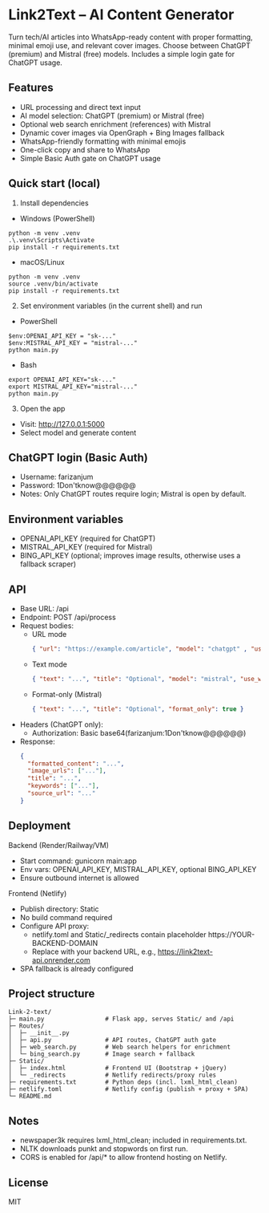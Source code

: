 Link2Text – AI Content Generator
================================

Turn tech/AI articles into WhatsApp-ready content with proper formatting, minimal emoji use, and relevant cover images. Choose between ChatGPT (premium) and Mistral (free) models. Includes a simple login gate for ChatGPT usage.

Features
--------
- URL processing and direct text input
- AI model selection: ChatGPT (premium) or Mistral (free)
- Optional web search enrichment (references) with Mistral
- Dynamic cover images via OpenGraph + Bing Images fallback
- WhatsApp-friendly formatting with minimal emojis
- One-click copy and share to WhatsApp
- Simple Basic Auth gate on ChatGPT usage

Quick start (local)
-------------------
1) Install dependencies
- Windows (PowerShell)
```
python -m venv .venv
.\.venv\Scripts\Activate
pip install -r requirements.txt
```
- macOS/Linux
```
python -m venv .venv
source .venv/bin/activate
pip install -r requirements.txt
```

2) Set environment variables (in the current shell) and run
- PowerShell
```
$env:OPENAI_API_KEY = "sk-..."
$env:MISTRAL_API_KEY = "mistral-..."
python main.py
```
- Bash
```
export OPENAI_API_KEY="sk-..."
export MISTRAL_API_KEY="mistral-..."
python main.py
```

3) Open the app
- Visit: http://127.0.0.1:5000
- Select model and generate content

ChatGPT login (Basic Auth)
--------------------------
- Username: farizanjum
- Password: 1Don'tknow@@@@@@
- Notes: Only ChatGPT routes require login; Mistral is open by default.

Environment variables
---------------------
- OPENAI_API_KEY (required for ChatGPT)
- MISTRAL_API_KEY (required for Mistral)
- BING_API_KEY (optional; improves image results, otherwise uses a fallback scraper)

API
---
- Base URL: /api
- Endpoint: POST /api/process
- Request bodies:
  - URL mode
    ```json
    { "url": "https://example.com/article", "model": "chatgpt" , "use_web_search": false }
    ```
  - Text mode
    ```json
    { "text": "...", "title": "Optional", "model": "mistral", "use_web_search": false }
    ```
  - Format-only (Mistral)
    ```json
    { "text": "...", "title": "Optional", "format_only": true }
    ```
- Headers (ChatGPT only):
  - Authorization: Basic base64(farizanjum:1Don'tknow@@@@@@)
- Response:
  ```json
  {
    "formatted_content": "...",
    "image_urls": ["..."],
    "title": "...",
    "keywords": ["..."],
    "source_url": "..."
  }
  ```

Deployment
----------
Backend (Render/Railway/VM)
- Start command: gunicorn main:app
- Env vars: OPENAI_API_KEY, MISTRAL_API_KEY, optional BING_API_KEY
- Ensure outbound internet is allowed

Frontend (Netlify)
- Publish directory: Static
- No build command required
- Configure API proxy:
  - netlify.toml and Static/_redirects contain placeholder https://YOUR-BACKEND-DOMAIN
  - Replace with your backend URL, e.g., https://link2text-api.onrender.com
- SPA fallback is already configured

Project structure
-----------------
```
Link-2-text/
├─ main.py                 # Flask app, serves Static/ and /api
├─ Routes/
│  ├─ __init__.py
│  ├─ api.py               # API routes, ChatGPT auth gate
│  ├─ web_search.py        # Web search helpers for enrichment
│  └─ bing_search.py       # Image search + fallback
├─ Static/
│  ├─ index.html           # Frontend UI (Bootstrap + jQuery)
│  └─ _redirects           # Netlify redirects/proxy rules
├─ requirements.txt        # Python deps (incl. lxml_html_clean)
├─ netlify.toml            # Netlify config (publish + proxy + SPA)
└─ README.md
```

Notes
-----
- newspaper3k requires lxml_html_clean; included in requirements.txt.
- NLTK downloads punkt and stopwords on first run.
- CORS is enabled for /api/* to allow frontend hosting on Netlify.

License
-------
MIT


